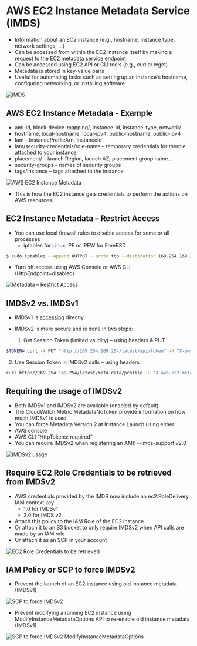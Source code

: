 # AWS EC2 Instance Metadata Service (IMDS)

- Information about an EC2 instance (e.g., hostname, instance type, network settings, …)
- Can be accessed from within the EC2 instance itself by making a request to the EC2 metadata service [endpoint](http://169.254.169.254/latest/meta-data)
- Can be accessed using EC2 API or CLI tools (e.g., curl or wget)
- Metadata is stored in key-value pairs
- Useful for automating tasks such as setting up an instance's hostname, configuring networking, or installing software

![IMDS](./imds.png)

## AWS EC2 Instance Metadata - Example

- ami-id, block-device-mapping/, instance-id, instance-type, network/
- hostname, local-hostname, local-ipv4, public-hostname, public-ipv4
- Iam – InstanceProfileArn, InstanceId
- iam/security-credentials/role-name – temporary credentials for therole attached to your instance
- placement/ – launch Region, launch AZ, placement group name…
- security-groups – names of security groups
- tags/instance – tags attached to the instance

![AWS EC2 Instance Metadata](./ec2_role.png)

- This is how the EC2 instance gets credentials to perform the actions on AWS resources.

## EC2 Instance Metadata – Restrict Access

- You can use local firewall rules to disable access for some or all processes
  - iptables for Linux, PF or IPFW for FreeBSD

```bash
$ sudo iptables --append OUTPUT --proto tcp --destination 169.254.169.254 --match owner --uid-owner apache -jump REJECT
```

- Turn off access using AWS Console or AWS CLI (HttpEndpoint=disabled)

![Metadata – Restrict Access](./metadata_accessible_disabled.png)

## IMDSv2 vs. IMDSv1

- IMDSv1 is [accessing](http://169.254.169.254/latest/meta-data) directly
- IMDSv2 is more secure and is done in two steps:

  1. Get Session Token (limited validity) – using headers & PUT

```bash
$TOKEN= curl -X PUT "http://169.254.169.254/latest/api/token" -H "X-aws-ec2-metadata-token-ttl-seconds: 21600"'
```

  2. Use Session Token in IMDSv2 calls – using headers

```bash
curl http://169.254.169.254/latest/meta-data/profile -H "X-aws-ec2-metadata-token: $TOKEN"
```

## Requiring the usage of IMDSv2

- Both IMDSv1 and IMDSv2 are available (enabled by default)
- The CloudWatch Metric MetadataNoToken provide information on how much IMDSv1 is used
- You can force Metadata Version 2 at Instance Launch using either:
- AWS console
- AWS CLI “HttpTokens: required”
- You can require IMDSv2 when registering an AMI: --imds-support v2.0

![IMDSv2 usage](./imdsv2.png)

## Require EC2 Role Credentials to be retrieved from IMDSv2

- AWS credentials provided by the IMDS now include an ec2:RoleDelivery IAM context key
  - 1.0 for IMDSv1
  - 2.0 for IMDS v2
- Attach this policy to the IAM Role of the EC2 Instance
- Or attach it to an S3 bucket to only require IMDSv2 when API calls are made by an IAM role
- Or attach it as an SCP in your account

![EC2 Role Credentials to be retrieved](./ec2_role_credentials_policy.png)

## IAM Policy or SCP to force IMDSv2

- Prevent the launch of an EC2 instance using old instance metadata (IMDSv1)

![SCP to force IMDSv2](./scp_imdsv2_prevent_old_instance_metadata.png)

- Prevent modifying a running EC2 instance using ModifyInstanceMetadataOptions API to re-enable old instance metadata (IMDSv1)

![SCP to force IMDSv2 ModifyInstanceMetadataOptions](./scp_imdsv2_prevent_old_instance_metadata_api.png)